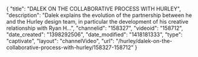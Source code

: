{
    "title": "DALEK ON THE COLLABORATIVE PROCESS WITH HURLEY",
    "description": "Dalek explains the evolution of the partnership between he and the Hurley design team, in particular the development of his creative relationship with Ryan H...",
    "channelid": "158327",
    "videoid": "158712",
    "date_created": "1398292506",
    "date_modified": "1418181333",
    "type": "captivate",
    "layout": "channelVideo",
    "url": "\/hurley\/dalek-on-the-collaborative-process-with-hurley\/158327-158712"
}
